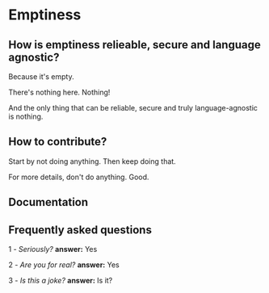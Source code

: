 # Emptiness

## How is emptiness relieable, secure and language agnostic?
Because it's empty. 

There's nothing here. Nothing! 

And the only thing that can be reliable, secure and truly language-agnostic is nothing.

## How to contribute?
Start by not doing anything. Then keep doing that.

For more details, don't do anything. Good.

## Documentation

## Frequently asked questions
1 - *Seriously?*
**answer:** Yes

2 - *Are you for real?*
**answer:** Yes

3 - *Is this a joke?*
**answer:** Is it?
